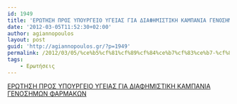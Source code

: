 ```yaml
---
id: 1949
title: 'ΕΡΩΤΗΣΗ ΠΡΟΣ ΥΠΟΥΡΓΕΙΟ ΥΓΕΙΑΣ ΓΙΑ ΔΙΑΦΗΜΙΣΤΙΚΗ ΚΑΜΠΑΝΙΑ ΓΕΝΟΣΗΜΩΝ ΦΑΡΜΑΚΩΝ 5-3-2012'
date: '2012-03-05T11:52:30+02:00'
author: agiannopoulos
layout: post
guid: 'http://agiannopoulos.gr/?p=1949'
permalink: /2012/03/05/%ce%b5%cf%81%cf%89%cf%84%ce%b7%cf%83%ce%b7-%cf%80%cf%81%ce%bf%cf%83-%cf%85%cf%80%ce%bf%cf%85%cf%81%ce%b3%ce%b5%ce%b9%ce%bf-%cf%85%ce%b3%ce%b5%ce%b9%ce%b1%cf%83-%ce%b3%ce%b9%ce%b1-%ce%b4%ce%b9%ce%b1-2/
tags:
    - Ερωτήσεις
---
```


[ΕΡΩΤΗΣΗ ΠΡΟΣ ΥΠΟΥΡΓΕΙΟ ΥΓΕΙΑΣ ΓΙΑ ΔΙΑΦΗΜΙΣΤΙΚΗ ΚΑΜΠΑΝΙΑ ΓΕΝΟΣΗΜΩΝ ΦΑΡΜΑΚΩΝ](/wp-content/uploads/2012/04/cf80cf81cebfcf83-cf85ceb3ceb5ceb9ceb1cf83-ceb3ceb9ceb1-ceb4ceb9ceb1cf86ceb7cebcceb9cf83cf84ceb9cebaceb7-cebaceb1cebccf80ceb1cebdceb9.doc)